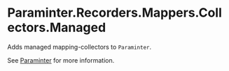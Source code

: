 # Paraminter.Recorders.Mappers.Collectors.Managed

Adds managed mapping-collectors to `Paraminter`.

See [Paraminter](https://www.github.com/Paraminter/Paraminter) for more information.